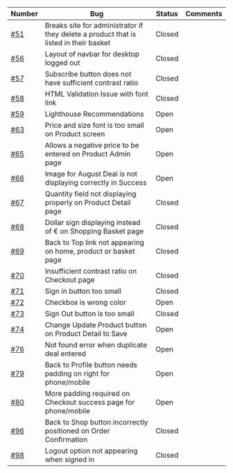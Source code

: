 | Number | Bug | Status |  Comments |
|--------|---------|---------|---------|
|  [#51](https://github.com/evelynfoy/the-cheese-and-wine-boutique/issues/51)    |   Breaks site for administrator if they delete a product that is listed in their basket      | Closed  |  | 
|  [#56](https://github.com/evelynfoy/the-cheese-and-wine-boutique/issues/56)    |   Layout of navbar for desktop logged out      |  Closed | 
|  [#57](https://github.com/evelynfoy/the-cheese-and-wine-boutique/issues/57)    |   Subscribe button does not have sufficient contrast ratio     | Closed  | 
|  [#58](https://github.com/evelynfoy/the-cheese-and-wine-boutique/issues/58)    |   HTML Validation Issue with font link     | Closed  | 
|  [#59](https://github.com/evelynfoy/the-cheese-and-wine-boutique/issues/59)    |   Lighthouse Recommendations     | Open  | 
|  [#63](https://github.com/evelynfoy/the-cheese-and-wine-boutique/issues/63)    |   Price and size font is too small on Product screen     |  Open | 
|  [#65](https://github.com/evelynfoy/the-cheese-and-wine-boutique/issues/65)    |   Allows a negative price to be entered on Product Admin page      | Open  | 
|  [#66](https://github.com/evelynfoy/the-cheese-and-wine-boutique/issues/66)    |   Image for August Deal is not displaying correctly in Success     |  Open | 
|  [#67](https://github.com/evelynfoy/the-cheese-and-wine-boutique/issues/67)    |   Quantity field not displaying properly on Product Detail page     | Closed | 
|  [#68](https://github.com/evelynfoy/the-cheese-and-wine-boutique/issues/68)    |   Dollar sign displaying instead of € on Shopping Basket page     | Closed  | 
|  [#69](https://github.com/evelynfoy/the-cheese-and-wine-boutique/issues/69)    |   Back to Top link not appearing on home, product or basket page     |  Closed | 
|  [#70](https://github.com/evelynfoy/the-cheese-and-wine-boutique/issues/70)    |   Insufficient contrast ratio on Checkout page     | Closed  | 
|  [#71](https://github.com/evelynfoy/the-cheese-and-wine-boutique/issues/71)    |   Sign in button too small     | Closed  | 
|  [#72](https://github.com/evelynfoy/the-cheese-and-wine-boutique/issues/72)    |   Checkbox is wrong color     | Open  | 
|  [#73](https://github.com/evelynfoy/the-cheese-and-wine-boutique/issues/73)    |   Sign Out button is too small      | Closed  | 
|  [#74](https://github.com/evelynfoy/the-cheese-and-wine-boutique/issues/74)    |   Change Update Product button on Product Detail to Save     | Open  | 
|  [#76](https://github.com/evelynfoy/the-cheese-and-wine-boutique/issues/76)    |   Not found error when duplicate deal entered     | Open  | 
|  [#79](https://github.com/evelynfoy/the-cheese-and-wine-boutique/issues/79)    |   Back to Profile button needs padding on right for phone/mobile     | Open  | 
|  [#80](https://github.com/evelynfoy/the-cheese-and-wine-boutique/issues/80)    |   More padding required on Checkout success page for phone/mobile      |  Open  | 
|  [#96](https://github.com/evelynfoy/the-cheese-and-wine-boutique/issues/96)    |   Back to Shop button incorrectly positioned on Order Confirmation     | Closed  | 
|  [#98](https://github.com/evelynfoy/the-cheese-and-wine-boutique/issues/98)    |   Logout option not appearing when signed in     | Closed  | 
